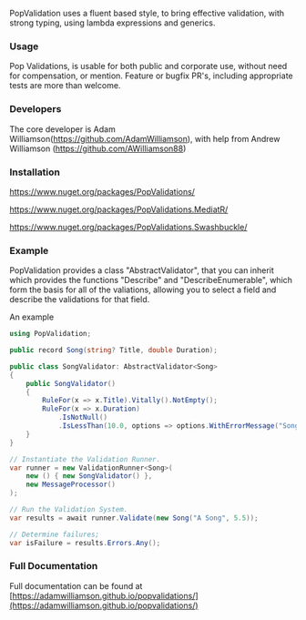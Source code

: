 PopValidation uses a fluent based style, to bring effective validation, with strong typing, using lambda expressions and generics.

### Usage

Pop Validations, is usable for both public and corporate use, without need for compensation, or mention.
Feature or bugfix PR's, including appropriate tests are more than welcome.

### Developers

The core developer is Adam Williamson(https://github.com/AdamWilliamson), with help from Andrew Williamson (https://github.com/AWilliamson88)

### Installation

https://www.nuget.org/packages/PopValidations/

https://www.nuget.org/packages/PopValidations.MediatR/

https://www.nuget.org/packages/PopValidations.Swashbuckle/


### Example

PopValidation  provides a class "AbstractValidator", that you can inherit which provides the functions
"Describe" and "DescribeEnumerable", which form the basis for all of the valiations, allowing you to
select a field and describe the validations for that field.

An example
```c#
using PopValidation;

public record Song(string? Title, double Duration);

public class SongValidator: AbstractValidator<Song> 
{
    public SongValidator() 
    {
        RuleFor(x => x.Title).Vitally().NotEmpty();
        RuleFor(x => x.Duration)
            .IsNotNull()
            .IsLessThan(10.0, options => options.WithErrorMessage("Songs must be less than 10 minutes long."));
    }
}

// Instantiate the Validation Runner.
var runner = new ValidationRunner<Song>(
    new () { new SongValidator() },
    new MessageProcessor()
);

// Run the Validation System.
var results = await runner.Validate(new Song("A Song", 5.5));

// Determine failures;
var isFailure = results.Errors.Any();
```

### Full Documentation

Full documentation can be found at
[https://adamwilliamson.github.io/popvalidations/](https://adamwilliamson.github.io/popvalidations/)

